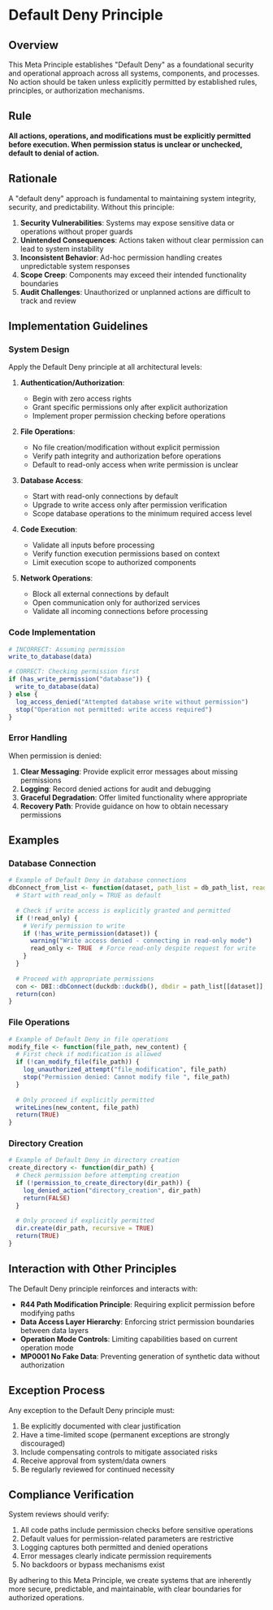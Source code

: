 # Default Deny Principle

## Overview

This Meta Principle establishes "Default Deny" as a foundational security and operational approach across all systems, components, and processes. No action should be taken unless explicitly permitted by established rules, principles, or authorization mechanisms.

## Rule

**All actions, operations, and modifications must be explicitly permitted before execution. When permission status is unclear or unchecked, default to denial of action.**

## Rationale

A "default deny" approach is fundamental to maintaining system integrity, security, and predictability. Without this principle:

1. **Security Vulnerabilities**: Systems may expose sensitive data or operations without proper guards
2. **Unintended Consequences**: Actions taken without clear permission can lead to system instability
3. **Inconsistent Behavior**: Ad-hoc permission handling creates unpredictable system responses
4. **Scope Creep**: Components may exceed their intended functionality boundaries
5. **Audit Challenges**: Unauthorized or unplanned actions are difficult to track and review

## Implementation Guidelines

### System Design

Apply the Default Deny principle at all architectural levels:

1. **Authentication/Authorization**: 
   - Begin with zero access rights
   - Grant specific permissions only after explicit authorization
   - Implement proper permission checking before operations

2. **File Operations**:
   - No file creation/modification without explicit permission
   - Verify path integrity and authorization before operations
   - Default to read-only access when write permission is unclear

3. **Database Access**:
   - Start with read-only connections by default
   - Upgrade to write access only after permission verification
   - Scope database operations to the minimum required access level

4. **Code Execution**:
   - Validate all inputs before processing
   - Verify function execution permissions based on context
   - Limit execution scope to authorized components

5. **Network Operations**:
   - Block all external connections by default
   - Open communication only for authorized services
   - Validate all incoming connections before processing

### Code Implementation

```r
# INCORRECT: Assuming permission
write_to_database(data)

# CORRECT: Checking permission first
if (has_write_permission("database")) {
  write_to_database(data)
} else {
  log_access_denied("Attempted database write without permission")
  stop("Operation not permitted: write access required")
}
```

### Error Handling

When permission is denied:

1. **Clear Messaging**: Provide explicit error messages about missing permissions
2. **Logging**: Record denied actions for audit and debugging
3. **Graceful Degradation**: Offer limited functionality where appropriate
4. **Recovery Path**: Provide guidance on how to obtain necessary permissions

## Examples

### Database Connection

```r
# Example of Default Deny in database connections
dbConnect_from_list <- function(dataset, path_list = db_path_list, read_only = TRUE, ...) {
  # Start with read_only = TRUE as default
  
  # Check if write access is explicitly granted and permitted
  if (!read_only) {
    # Verify permission to write
    if (!has_write_permission(dataset)) {
      warning("Write access denied - connecting in read-only mode")
      read_only <- TRUE  # Force read-only despite request for write
    }
  }
  
  # Proceed with appropriate permissions
  con <- DBI::dbConnect(duckdb::duckdb(), dbdir = path_list[[dataset]], read_only = read_only)
  return(con)
}
```

### File Operations

```r
# Example of Default Deny in file operations
modify_file <- function(file_path, new_content) {
  # First check if modification is allowed
  if (!can_modify_file(file_path)) {
    log_unauthorized_attempt("file_modification", file_path)
    stop("Permission denied: Cannot modify file ", file_path)
  }
  
  # Only proceed if explicitly permitted
  writeLines(new_content, file_path)
  return(TRUE)
}
```

### Directory Creation

```r
# Example of Default Deny in directory creation
create_directory <- function(dir_path) {
  # Check permission before attempting creation
  if (!permission_to_create_directory(dir_path)) {
    log_denied_action("directory_creation", dir_path)
    return(FALSE)
  }
  
  # Only proceed if explicitly permitted
  dir.create(dir_path, recursive = TRUE)
  return(TRUE)
}
```

## Interaction with Other Principles

The Default Deny principle reinforces and interacts with:

- **R44 Path Modification Principle**: Requiring explicit permission before modifying paths
- **Data Access Layer Hierarchy**: Enforcing strict permission boundaries between data layers
- **Operation Mode Controls**: Limiting capabilities based on current operation mode
- **MP0001 No Fake Data**: Preventing generation of synthetic data without authorization

## Exception Process

Any exception to the Default Deny principle must:

1. Be explicitly documented with clear justification
2. Have a time-limited scope (permanent exceptions are strongly discouraged)
3. Include compensating controls to mitigate associated risks
4. Receive approval from system/data owners
5. Be regularly reviewed for continued necessity

## Compliance Verification

System reviews should verify:

1. All code paths include permission checks before sensitive operations
2. Default values for permission-related parameters are restrictive
3. Logging captures both permitted and denied operations
4. Error messages clearly indicate permission requirements
5. No backdoors or bypass mechanisms exist

By adhering to this Meta Principle, we create systems that are inherently more secure, predictable, and maintainable, with clear boundaries for authorized operations.
